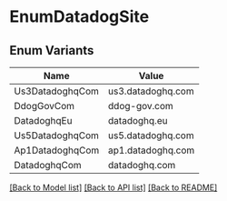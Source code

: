 # EnumDatadogSite

## Enum Variants

| Name | Value |
|---- | -----|
| Us3DatadoghqCom | us3.datadoghq.com |
| DdogGovCom | ddog-gov.com |
| DatadoghqEu | datadoghq.eu |
| Us5DatadoghqCom | us5.datadoghq.com |
| Ap1DatadoghqCom | ap1.datadoghq.com |
| DatadoghqCom | datadoghq.com |


[[Back to Model list]](../README.md#documentation-for-models) [[Back to API list]](../README.md#documentation-for-api-endpoints) [[Back to README]](../README.md)


